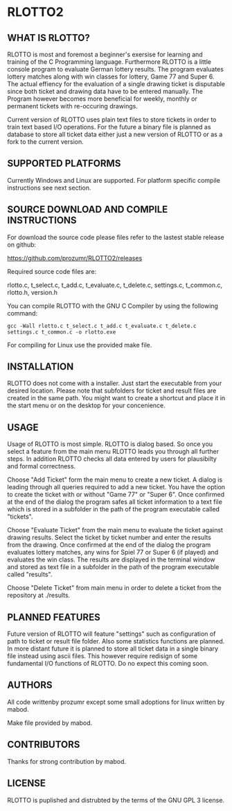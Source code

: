 # RLOTTO2

## WHAT IS RLOTTO?

RLOTTO is most and foremost a beginner's exersise for learning and training of the C Programming language. Furthermore RLOTTO is a little console program to evaluate German lottery results. The program evaluates lottery matches along with win classes for lottery, Game 77 and Super 6. The actual effiency for the evaluation of a single drawing ticket is disputable since both ticket and drawing data have to be entered manually. The Program however becomes more beneficial for weekly, monthly or permanent tickets with re-occuring drawings. 

Current version of RLOTTO uses plain text files to store tickets in order to train text based I/O operations. For the future a binary  file is planned as database to store all ticket data either just a new version of RLOTTO or as a fork to the current version.


## SUPPORTED PLATFORMS

Currently Windows and Linux are supported. For platform specific compile instructions see next section. 


## SOURCE DOWNLOAD AND COMPILE INSTRUCTIONS

For download the source code please files refer to the lastest stable release on github: 

https://github.com/prozumr/RLOTTO2/releases

Required source code files are:

rlotto.c, t_select.c, t_add.c, t_evaluate.c, t_delete.c, settings.c, t_common.c, rlotto.h, version.h 

You can compile RLOTTO with the GNU C Compiler by using the following command:

```
gcc -Wall rlotto.c t_select.c t_add.c t_evaluate.c t_delete.c settings.c t_common.c -o rlotto.exe
```

For compiling for Linux use the provided make file.


## INSTALLATION

RLOTTO does not come with a installer. Just start the executable from your desired location. Please note that subfolders for ticket and result files are created in the same path. You might want to create a shortcut and place it in the start menu or on the desktop for your concenience.

## USAGE

Usage of RLOTTO is most simple. RLOTTO is dialog based. So once you select a feature from the main menu RLOTTO leads you through all further steps. In addition RLOTTO checks all data entered by users for plausibilty and formal correctness. 


Choose "Add Ticket" form the main menu to create a new ticket. A dialog is leading through all queries required to add a new ticket. You have the option to create the ticket with or without "Game 77" or "Super 6". Once confirmed at the end of the dialog the program safes all ticket information to a text file which is stored in a subfolder in the path of the program executable called "tickets".

Choose "Evaluate Ticket" from the main menu to evaluate the ticket against drawing results. Select the ticket by ticket number and enter the results from the drawing. Once confirmed at the end of the dialog the program evaluates lottery matches, any wins for Spiel 77 or Super 6 (if played) and evaluates the win class. The results are displayed in the terminal window and stored as text file in a subfolder in the path of the program executable called "results".

Choose "Delete Ticket" from main menu in order to delete a ticket from the repository at ./results.

## PLANNED FEATURES

Future version of RLOTTO will feature "settings" such as configuration of path to ticket or result file folder. Also some statistics functions are planned. In more distant future it is planned to store all ticket data in a single binary file instead using ascii files. This however require redisign of some fundamental I/O functions of RLOTTO. Do no expect this coming soon.


## AUTHORS

All code writtenby prozumr except some small adoptions for linux written by mabod.

Make file provided by mabod.

## CONTRIBUTORS

Thanks for strong contribution by mabod.

## LICENSE

RLOTTO is puplished and distrubted by the terms of the GNU GPL 3 license.
